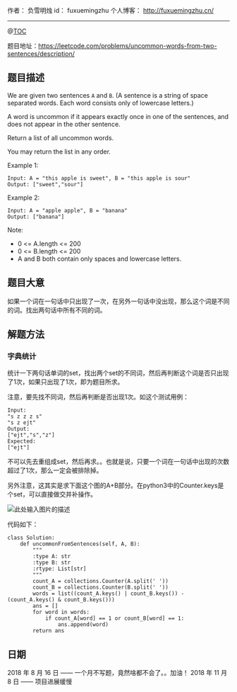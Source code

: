 
作者： 负雪明烛
id：	fuxuemingzhu
个人博客：	http://fuxuemingzhu.cn/

---
@[TOC](目录)

题目地址：https://leetcode.com/problems/uncommon-words-from-two-sentences/description/

## 题目描述

We are given two sentences ``A`` and ``B``.  (A sentence is a string of space separated words.  Each word consists only of lowercase letters.)

A word is uncommon if it appears exactly once in one of the sentences, and does not appear in the other sentence.

Return a list of all uncommon words. 

You may return the list in any order.

 

Example 1:

    Input: A = "this apple is sweet", B = "this apple is sour"
    Output: ["sweet","sour"]

Example 2:

    Input: A = "apple apple", B = "banana"
    Output: ["banana"]
 
Note:

- 0 <= A.length <= 200
- 0 <= B.length <= 200
- A and B both contain only spaces and lowercase letters.


## 题目大意

如果一个词在一句话中只出现了一次，在另外一句话中没出现，那么这个词是不同的词。找出两句话中所有不同的词。

## 解题方法

### 字典统计

统计一下两句话单词的set，找出两个set的不同词，然后再判断这个词是否只出现了1次，如果只出现了1次，即为题目所求。

注意，要先找不同词，然后再判断是否出现1次。如这个测试用例：

    Input:
    "s z z z s"
    "s z ejt"
    Output:
    ["ejt","s","z"]
    Expected:
    ["ejt"]

不可以先去重组成set，然后再求。。也就是说，只要一个词在一句话中出现的次数超过了1次，那么一定会被排除掉。

另外注意，这其实是求下面这个图的A+B部分。在python3中的Counter.keys是个set，可以直接做交并补操作。

![此处输入图片的描述][1]

代码如下：

```python3
class Solution:
    def uncommonFromSentences(self, A, B):
        """
        :type A: str
        :type B: str
        :rtype: List[str]
        """
        count_A = collections.Counter(A.split(' '))
        count_B = collections.Counter(B.split(' '))
        words = list((count_A.keys() | count_B.keys()) - (count_A.keys() & count_B.keys()))
        ans = []
        for word in words:
            if count_A[word] == 1 or count_B[word] == 1:
                ans.append(word)
        return ans
```

## 日期

2018 年 8 月 16 日 —— 一个月不写题，竟然啥都不会了。。加油！
2018 年 11 月 8 日 —— 项目进展缓慢

  [1]: https://t.alipayobjects.com/images/rmsweb/T1GM0iXaNhXXXXXXXX.png
